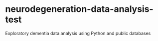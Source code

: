 # neurodegeneration-data-analysis-test
Exploratory dementia data analysis using Python and public databases
